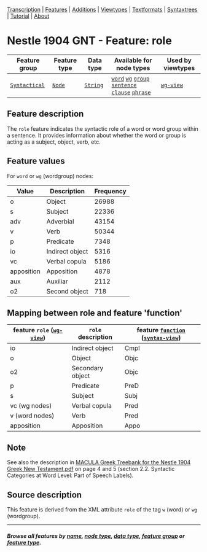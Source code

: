 <a name="start"></a>
<div class="hidden-content">
<a href="../transcription.md">Transcription</a> | <a href="README.md#start">Features</a>  | <a href="../additions/README.md#start">Additions</a> | <a href="../viewtypes.md#start">Viewtypes</a>  | <a href="../textformats.md#start">Textformats</a> |  <a href="../syntaxtrees.md#start">Syntaxtrees</a> | <a href="../tutorial/README.md#start">Tutorial</a>  | <a href="../about.md#start">About</a>
</div>

# Nestle 1904 GNT - Feature: role

Feature group | Feature type | Data type | Available for node types | Used by viewtypes
---  | --- | --- | --- | ---
[`Syntactical`](featuresbygroup.md#syntactic-features) | [`Node`](featuresbyfeaturetype.md#node-features)  | [`String`](featuresbydatatype.md#string-datatype)  | [`word`](featuresbynodetype.md#word-nodes) [`wg`](featuresbynodetype.md#wordgroup-nodes)  [`group`](featuresbynodetype.md#group-nodes) [`sentence`](featuresbynodetype.md#sentence-nodes) [`clause`](featuresbynodetype.md#clause-nodes)  [`phrase`](featuresbynodetype.md#phrase-nodes) | [`wg-view`](../wg-view.md#start)

## Feature description

The `role` feature indicates the syntactic role of a word or word group within a sentence. It provides information about whether the word or group is acting as a subject, object, verb, etc.

## Feature values

For `word` or `wg` (wordgroup) nodes:

Value | Description | Frequency
--- | --- | ---
o | Object | 26988
s | Subject | 22336
adv | Adverbial | 43154
v | Verb | 50344
p | Predicate | 7348
io | Indirect object | 5316
vc | Verbal copula  | 5186
apposition | Apposition | 4878
aux | Auxiliar | 2112
o2 | Second object | 718

## Mapping between role and feature 'function'

feature `role` ([`wg-view`](../wg-view.md#start)) | `role` description |  feature [`function`](function.md#start) ([`syntax-view`](../syntax-view.md#start))
---|---|---
io | Indirect object | Cmpl
o | Object | Objc
o2 | Secondary object | Objc
p | Predicate | PreD
s | Subject | Subj
vc (wg nodes) | Verbal copula | Pred
v (word nodes) | Verb | Pred
apposition | Apposition | Appo

## Note
See also the description in [MACULA Greek Treebank for the Nestle 1904 Greek New Testament.pdf](https://nbviewer.org/github/biblicalhumanities/greek-new-testament/blob/master/syntax-trees/nestle1904/doc/Nestle%201904%20Treebank%20Documentation.pdf) on page 4 and 5 (section 2.2. Syntactic Categories at Word Level: Part of Speech Labels).

## Source description

This feature is derived from the XML attribute `role` of the tag `w` (word) or `wg` (wordgroup).

---
#### *Browse all features by [name](featuresbyname.md#start), [node type](featuresbynodetype.md#start), [data type](featuresbydatatype.md#start), [feature group](featuresbygroup.md#start) or [feature type](featuresbyfeaturetype.md#start).*
